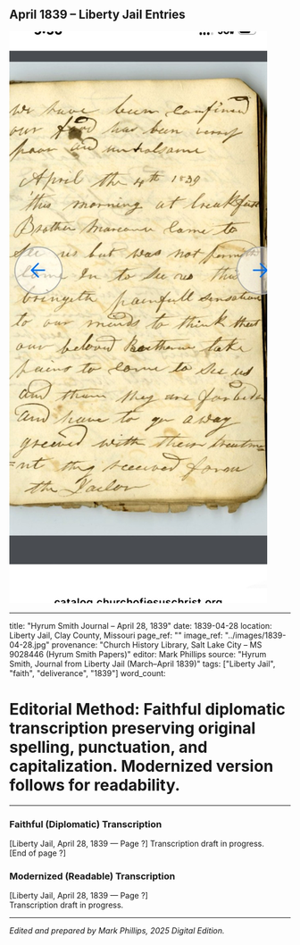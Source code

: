 ## April 1839 – Liberty Jail Entries

![Manuscript page thumbnail](../images/1839-04-28.jpg)

---
title: "Hyrum Smith Journal – April 28, 1839"
date: 1839-04-28
location: Liberty Jail, Clay County, Missouri
page_ref: ""
image_ref: "../images/1839-04-28.jpg"
provenance: "Church History Library, Salt Lake City – MS 9028446 (Hyrum Smith Papers)"
editor: Mark Phillips
source: "Hyrum Smith, Journal from Liberty Jail (March–April 1839)"
tags: ["Liberty Jail", "faith", "deliverance", "1839"]
word_count:
# Editorial Method: Faithful diplomatic transcription preserving original spelling, punctuation, and capitalization. Modernized version follows for readability.
---

### Faithful (Diplomatic) Transcription
[Liberty Jail, April 28, 1839 — Page ?]
Transcription draft in progress.  
[End of page ?]

### Modernized (Readable) Transcription
[Liberty Jail, April 28, 1839 — Page ?]  
Transcription draft in progress.

---
*Edited and prepared by Mark Phillips, 2025 Digital Edition.*
